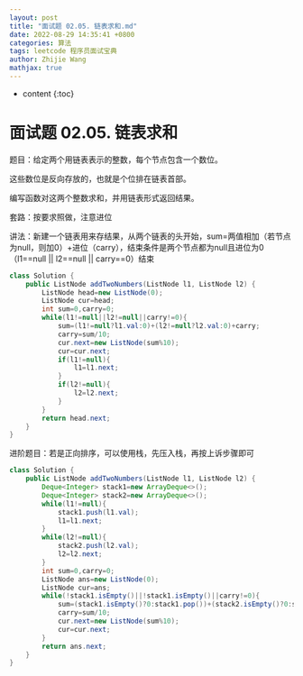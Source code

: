 ```yaml
---
layout: post
title: "面试题 02.05. 链表求和.md"
date: 2022-08-29 14:35:41 +0800
categories: 算法
tags: leetcode 程序员面试宝典
author: Zhijie Wang
mathjax: true
---
```



* content
{:toc}














# 面试题 02.05. 链表求和

题目：给定两个用链表表示的整数，每个节点包含一个数位。

这些数位是反向存放的，也就是个位排在链表首部。

编写函数对这两个整数求和，并用链表形式返回结果。

套路：按要求照做，注意进位

讲法：新建一个链表用来存结果，从两个链表的头开始，sum=两值相加（若节点为null，则加0）+进位（carry），结束条件是两个节点都为null且进位为0（l1==null || l2==null || carry==0）结束

```java
class Solution {
    public ListNode addTwoNumbers(ListNode l1, ListNode l2) {
        ListNode head=new ListNode(0);
        ListNode cur=head;
        int sum=0,carry=0;
        while(l1!=null||l2!=null||carry!=0){
            sum=(l1!=null?l1.val:0)+(l2!=null?l2.val:0)+carry;
            carry=sum/10;
            cur.next=new ListNode(sum%10);
            cur=cur.next;
            if(l1!=null){
                l1=l1.next;
            }
            if(l2!=null){
                l2=l2.next;
            }            
        }
        return head.next;
    }
}
```

进阶题目：若是正向排序，可以使用栈，先压入栈，再按上诉步骤即可

```java
class Solution {
    public ListNode addTwoNumbers(ListNode l1, ListNode l2) {
        Deque<Integer> stack1=new ArrayDeque<>();
        Deque<Integer> stack2=new ArrayDeque<>();
        while(l1!=null){
            stack1.push(l1.val);
            l1=l1.next;
        }
        while(l2!=null){
            stack2.push(l2.val);
            l2=l2.next;
        }
        int sum=0,carry=0;
        ListNode ans=new ListNode(0);
        ListNode cur=ans;
        while(!stack1.isEmpty()||!stack1.isEmpty()||carry!=0){
            sum=(stack1.isEmpty()?0:stack1.pop())+(stack2.isEmpty()?0:stack2.pop())+carry;
            carry=sum/10;
            cur.next=new ListNode(sum%10);
            cur=cur.next;
        }
        return ans.next;
    }
}
```

